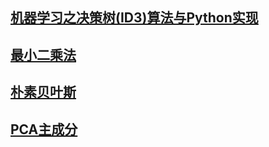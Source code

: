 ## [机器学习之决策树(ID3)算法与Python实现](https://blog.csdn.net/moxigandashu/article/details/71305273?locationNum=9&fps=1)  
## [最小二乘法](https://blog.csdn.net/deramer1/article/details/79055281)  
## [朴素贝叶斯](https://blog.csdn.net/sinat_30353259/article/details/80932111)  
## [PCA主成分](https://blog.csdn.net/cxmscb/article/details/66473130)
